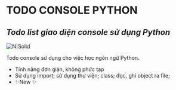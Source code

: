 # TODO CONSOLE PYTHON
## _Todo list giao diện console sử dụng Python_

![N|Solid](https://i.imgur.com/RSuIDFI.jpg)

Todo console sử dụng cho việc học ngôn ngữ Python.

- Tính năng đơn giản, không phức tạp
- Sử dụng import; sử dụng thư viện; class; đọc, ghi object ra file; 
- ✨New ✨